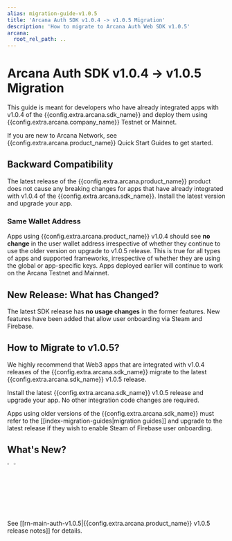 ```yaml
---
alias: migration-guide-v1.0.5
title: 'Arcana Auth SDK v1.0.4 -> v1.0.5 Migration'
description: 'How to migrate to Arcana Auth Web SDK v1.0.5'
arcana:
  root_rel_path: ..
---
```


# Arcana Auth SDK v1.0.4 -> v1.0.5 Migration

This guide is meant for developers who have already integrated apps with v1.0.4 of the {{config.extra.arcana.sdk_name}} and deploy them using {{config.extra.arcana.company_name}} Testnet or Mainnet. 

If you are new to Arcana Network, see {{config.extra.arcana.product_name}} Quick Start Guides to get started.

## Backward Compatibility

The latest release of the {{config.extra.arcana.product_name}} product does not cause any breaking changes for apps that have already integrated with v1.0.4 of the {{config.extra.arcana.sdk_name}}. Install the latest version and upgrade your app. 

### Same Wallet Address

Apps using {{config.extra.arcana.product_name}} v1.0.4 should see **no change** in the user wallet address irrespective of whether they continue to use the older version on upgrade to v1.0.5 release. This is true for all types of apps and supported frameworks, irrespective of whether they are using the global or app-specific keys. Apps deployed earlier will continue to work on the Arcana Testnet and Mainnet. 

## New Release: What has Changed?

The latest SDK release has **no usage changes** in the former features. New features have been added that allow user onboarding via Steam and Firebase.

## How to Migrate to v1.0.5?

We highly recommend that Web3 apps that are integrated with v1.0.4 releases of the {{config.extra.arcana.sdk_name}} migrate to the latest {{config.extra.arcana.sdk_name}} v1.0.5 release.

Install the latest {{config.extra.arcana.sdk_name}} v1.0.5 release and upgrade your app. No other integration code changes are required.

Apps using older versions of the {{config.extra.arcana.sdk_name}} must refer to the [[index-migration-guides|migration guides]] and upgrade to the latest release if they wish to enable Steam of Firebase user onboarding.

## What's New?

<img src="{{config.extra.arcana.img_dir}}/icon_new_light.{{config.extra.arcana.img_png}}#only-light" alt="New icon" width="3%" /><img src="{{config.extra.arcana.img_dir}}/icon_new_dark.{{config.extra.arcana.img_png}}#only-dark" alt="New icon" width="3%" />

See [[rn-main-auth-v1.0.5|{{config.extra.arcana.product_name}} v1.0.5 release notes]] for details.
